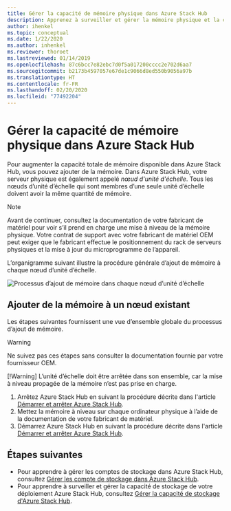 ```yaml
---
title: Gérer la capacité de mémoire physique dans Azure Stack Hub
description: Apprenez à surveiller et gérer la mémoire physique et la capacité dans Azure Stack Hub.
author: ihenkel
ms.topic: conceptual
ms.date: 1/22/2020
ms.author: inhenkel
ms.reviewer: thoroet
ms.lastreviewed: 01/14/2019
ms.openlocfilehash: 87c6bcc7e82ebc7d0f5a017200cccc2e702d6aa7
ms.sourcegitcommit: b2173b4597057e67de1c9066d8ed550b9056a97b
ms.translationtype: HT
ms.contentlocale: fr-FR
ms.lasthandoff: 02/20/2020
ms.locfileid: "77492204"
---
```

# <a name="manage-physical-memory-capacity-in-azure-stack-hub"></a>Gérer la capacité de mémoire physique dans Azure Stack Hub

Pour augmenter la capacité totale de mémoire disponible dans Azure Stack Hub, vous pouvez ajouter de la mémoire. Dans Azure Stack Hub, votre serveur physique est également appelé *nœud d'unité d'échelle*. Tous les nœuds d’unité d’échelle qui sont membres d’une seule unité d’échelle doivent avoir la même quantité de mémoire.

> [!note]  
> Avant de continuer, consultez la documentation de votre fabricant de matériel pour voir s’il prend en charge une mise à niveau de la mémoire physique. Votre contrat de support avec votre fabricant de matériel OEM peut exiger que le fabricant effectue le positionnement du rack de serveurs physiques et la mise à jour du microprogramme de l’appareil.

L’organigramme suivant illustre la procédure générale d’ajout de mémoire à chaque nœud d’unité d’échelle.

![Processus d’ajout de mémoire dans chaque nœud d’unité d’échelle](media/azure-stack-manage-storage-physical-capacity/process-to-add-memory-to-scale-unit.png)

## <a name="add-memory-to-an-existing-node"></a>Ajouter de la mémoire à un nœud existant
Les étapes suivantes fournissent une vue d’ensemble globale du processus d’ajout de mémoire.

> [!Warning]
> Ne suivez pas ces étapes sans consulter la documentation fournie par votre fournisseur OEM.
> 
> [!Warning]
> L’unité d’échelle doit être arrêtée dans son ensemble, car la mise à niveau propagée de la mémoire n’est pas prise en charge.

1. Arrêtez Azure Stack Hub en suivant la procédure décrite dans l'article [Démarrer et arrêter Azure Stack Hub](azure-stack-start-and-stop.md).
2. Mettez la mémoire à niveau sur chaque ordinateur physique à l’aide de la documentation de votre fabricant de matériel.
3. Démarrez Azure Stack Hub en suivant la procédure décrite dans l'article [Démarrer et arrêter Azure Stack Hub](azure-stack-start-and-stop.md).

## <a name="next-steps"></a>Étapes suivantes

 - Pour apprendre à gérer les comptes de stockage dans Azure Stack Hub, consultez [Gérer les compte de stockage dans Azure Stack Hub](azure-stack-manage-storage-accounts.md).
 - Pour apprendre à surveiller et gérer la capacité de stockage de votre déploiement Azure Stack Hub, consultez [Gérer la capacité de stockage d'Azure Stack Hub](azure-stack-manage-storage-shares.md).
